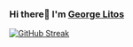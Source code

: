 ### Hi there👋 I'm [George Litos](https://georgelitos.com/) 
<!--
**glls/glls** is a ✨ _special_ ✨ repository because its `README.md` (this file) appears on your GitHub profile.

Here are some ideas to get you started:

- 🔭 I’m currently working on ...
- 🌱 I’m currently learning ...
- 👯 I’m looking to collaborate on ...
- 🤔 I’m looking for help with ...
- 💬 Ask me about ...
- 📫 How to reach me: ...
- 😄 Pronouns: ...
- ⚡ Fun fact: ...



![GitHub stats](https://github-readme-stats.vercel.app/api/top-langs/?username=glls&hide=html,tsql&count_private=true&layout=compact)

![GitHub stats](https://github-readme-stats.vercel.app/api?username=glls&show_icons=true&line_height=33&count_private=true)

-->

[![GitHub Streak](https://streak-stats.demolab.com?user=glls&fire=EB5454&currStreakLabel=EB5454&ring=orange&theme=transparent)](https://git.io/streak-stats)
